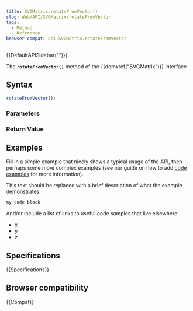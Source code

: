 ```yaml
---
title: SVGMatrix.rotateFromVector()
slug: Web/API/SVGMatrix/rotateFromVector
tags:
  - Method
  - Reference
browser-compat: api.SVGMatrix.rotateFromVector
---
```

{{DefaultAPISidebar("")}}

The **`rotateFromVector()`** method of the {{domxref("SVGMatrix")}} interface 

## Syntax

```js
rotateFromVector();
```

### Parameters



### Return Value



## Examples

Fill in a simple example that nicely shows a typical usage of the API, then perhaps some more complex examples (see our guide on how to add [code examples](/en-US/docs/MDN/Contribute/Structures/Code_examples) for more information).

This text should be replaced with a brief description of what the example demonstrates.

```js
my code block
```

And/or include a list of links to useful code samples that live elsewhere:

*   x
*   y
*   z

## Specifications

{{Specifications}}

## Browser compatibility

{{Compat}}

